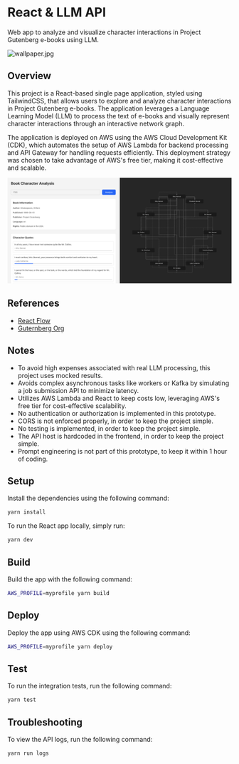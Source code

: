 # React & LLM API

Web app to analyze and visualize character interactions in Project Gutenberg e-books using LLM.

![wallpaper.jpg](wallpaper.jpg)

## Overview

This project is a React-based single page application, styled using TailwindCSS, that allows users to explore and analyze character interactions in Project Gutenberg e-books. The application leverages a Language Learning Model (LLM) to process the text of e-books and visually represent character interactions through an interactive network graph.

The application is deployed on AWS using the AWS Cloud Development Kit (CDK), which automates the setup of AWS Lambda for backend processing and API Gateway for handling requests efficiently. This deployment strategy was chosen to take advantage of AWS's free tier, making it cost-effective and scalable.

![example1.png](example1.png)

## References

- [React Flow](https://reactflow.dev/learn)
- [Guternberg Org](https://www.gutenberg.org/ebooks/1787)

## Notes

- To avoid high expenses associated with real LLM processing, this project uses mocked results.
- Avoids complex asynchronous tasks like workers or Kafka by simulating a job submission API to minimize latency.
- Utilizes AWS Lambda and React to keep costs low, leveraging AWS's free tier for cost-effective scalability.
- No authentication or authorization is implemented in this prototype.
- CORS is not enforced properly, in order to keep the project simple.
- No testing is implemented, in order to keep the project simple.
- The API host is hardcoded in the frontend, in order to keep the project simple.
- Prompt engineering is not part of this prototype, to keep it within 1 hour of coding.

## Setup

Install the dependencies using the following command:

```bash
yarn install
```

To run the React app locally, simply run:

```bash
yarn dev
```

## Build

Build the app with the following command:

```bash
AWS_PROFILE=myprofile yarn build
```

## Deploy

Deploy the app using AWS CDK using the following command:

```bash
AWS_PROFILE=myprofile yarn deploy
```

## Test

To run the integration tests, run the following command:

```bash
yarn test
```

## Troubleshooting

To view the API logs, run the following command:

```bash
yarn run logs
```
